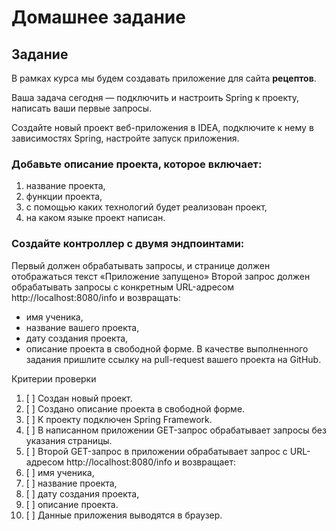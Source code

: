 # Домашнее задание

## Задание

В рамках курса мы будем создавать приложение для сайта **рецептов**.

Ваша задача сегодня — подключить и настроить Spring к проекту, написать ваши первые запросы.

Создайте новый проект веб-приложения в IDEA, подключите к нему в зависимостях Spring, настройте запуск приложения.

### Добавьте описание проекта, которое включает:

1. название проекта,
2. функции проекта,
3. с помощью каких технологий будет реализован проект,
4. на каком языке проект написан.

### Создайте контроллер с двумя эндпоинтами:

Первый должен обрабатывать запросы, и странице должен отображаться текст «Приложение запущено»
Второй запрос должен обрабатывать запросы с конкретным URL-адресом http://localhost:8080/info и возвращать:
* имя ученика,
* название вашего проекта,
* дату создания проекта,
* описание проекта в свободной форме.
В качестве выполненного задания пришлите ссылку на pull-request вашего проекта на GitHub.

Критерии проверки
1. [ ] Создан новый проект.
2. [ ] Создано описание проекта в свободной форме.
3. [ ] К проекту подключен Spring Framework.
4. [ ] В написанном приложении GET-запрос обрабатывает запросы без указания страницы.
5. [ ] Второй GET-запрос в приложении обрабатывает запрос с URL-адресом http://localhost:8080/info и возвращает:
6. [ ] имя ученика,
7. [ ] название проекта,
8. [ ] дату создания проекта,
9. [ ] описание проекта.
10. [ ] Данные приложения выводятся в браузер.